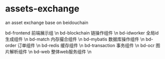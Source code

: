 # assets-exchange
an asset exchange base on beidouchain

bd-frontend 前端展示组 \n
bd-blockchain 链操作组件 \n
bd-idworker 全局id生成组件 \n
bd-match 内存撮合组件 \n
bd-mybatis 数据库操作组件 \n
bd-order 订单组件 \n
bd-redis 缓存组件 \n
bd-transaction 事务组件 \n
bd-ocr 图片解析组件 \n
bd-web 整体web服务组件 \n
